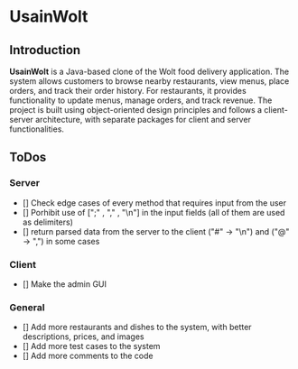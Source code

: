# UsainWolt

## Introduction
**UsainWolt** is a Java-based clone of the Wolt food delivery application. The system allows customers to browse nearby restaurants, view menus, place orders, and track their order history. For restaurants, it provides functionality to update menus, manage orders, and track revenue. The project is built using object-oriented design principles and follows a client-server architecture, with separate packages for client and server functionalities.

## ToDos
### Server
- [] Check edge cases of every method that requires input from the user
- [] Porhibit use of [";" , "," , "\n"] in the input fields (all of them are used as delimiters)
- [] return parsed data from the server to the client ("#" -> "\n") and ("@" -> ",") in some cases

### Client
- [] Make the admin GUI

### General
- [] Add more restaurants and dishes to the system, with better descriptions, prices, and images
- [] Add more test cases to the system
- [] Add more comments to the code